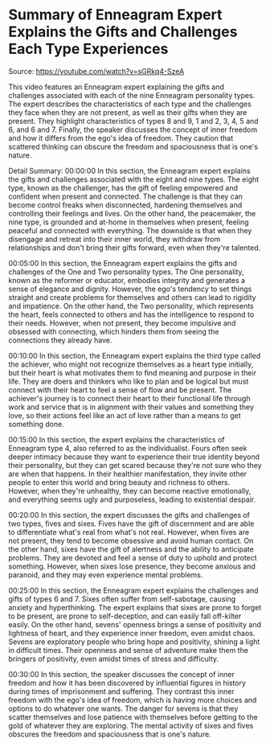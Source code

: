# Summary of Enneagram Expert Explains the Gifts and Challenges Each Type Experiences

Source: https://youtube.com/watch?v=sGRkq4-SzeA

This video features an Enneagram expert explaining the gifts and challenges associated with each of the nine Enneagram personality types. The expert describes the characteristics of each type and the challenges they face when they are not present, as well as their gifts when they are present. They highlight characteristics of types 8 and 9, 1 and 2, 3, 4, 5 and 6, and 6 and 7. Finally, the speaker discusses the concept of inner freedom and how it differs from the ego's idea of freedom. They caution that scattered thinking can obscure the freedom and spaciousness that is one's nature.

Detail Summary: 
00:00:00
In this section, the Enneagram expert explains the gifts and challenges associated with the eight and nine types. The eight type, known as the challenger, has the gift of feeling empowered and confident when present and connected. The challenge is that they can become control freaks when disconnected, hardening themselves and controlling their feelings and lives. On the other hand, the peacemaker, the nine type, is grounded and at-home in themselves when present, feeling peaceful and connected with everything. The downside is that when they disengage and retreat into their inner world, they withdraw from relationships and don't bring their gifts forward, even when they're talented.

00:05:00
In this section, the Enneagram expert explains the gifts and challenges of the One and Two personality types. The One personality, known as the reformer or educator, embodies integrity and generates a sense of elegance and dignity. However, the ego's tendency to set things straight and create problems for themselves and others can lead to rigidity and impatience. On the other hand, the Two personality, which represents the heart, feels connected to others and has the intelligence to respond to their needs. However, when not present, they become impulsive and obsessed with connecting, which hinders them from seeing the connections they already have.

00:10:00
In this section, the Enneagram expert explains the third type called the achiever, who might not recognize themselves as a heart type initially, but their heart is what motivates them to find meaning and purpose in their life. They are doers and thinkers who like to plan and be logical but must connect with their heart to feel a sense of flow and be present. The achiever's journey is to connect their heart to their functional life through work and service that is in alignment with their values and something they love, so their actions feel like an act of love rather than a means to get something done.

00:15:00
In this section, the expert explains the characteristics of Enneagram type 4, also referred to as the individualist. Fours often seek deeper intimacy because they want to experience their true identity beyond their personality, but they can get scared because they're not sure who they are when that happens. In their healthier manifestation, they invite other people to enter this world and bring beauty and richness to others. However, when they're unhealthy, they can become reactive emotionally, and everything seems ugly and purposeless, leading to existential despair.

00:20:00
In this section, the expert discusses the gifts and challenges of two types, fives and sixes. Fives have the gift of discernment and are able to differentiate what's real from what's not real. However, when fives are not present, they tend to become obsessive and avoid human contact. On the other hand, sixes have the gift of alertness and the ability to anticipate problems. They are devoted and feel a sense of duty to uphold and protect something. However, when sixes lose presence, they become anxious and paranoid, and they may even experience mental problems.

00:25:00
In this section, the Enneagram expert explains the challenges and gifts of types 6 and 7. Sixes often suffer from self-sabotage, causing anxiety and hyperthinking. The expert explains that sixes are prone to forget to be present, are prone to self-deception, and can easily fall off-kilter easily. On the other hand, sevens' openness brings a sense of positivity and lightness of heart, and they experience inner freedom, even amidst chaos. Sevens are exploratory people who bring hope and positivity, shining a light in difficult times. Their openness and sense of adventure make them the bringers of positivity, even amidst times of stress and difficulty.

00:30:00
In this section, the speaker discusses the concept of inner freedom and how it has been discovered by influential figures in history during times of imprisonment and suffering. They contrast this inner freedom with the ego's idea of freedom, which is having more choices and options to do whatever one wants. The danger for sevens is that they scatter themselves and lose patience with themselves before getting to the gold of whatever they are exploring. The mental activity of sixes and fives obscures the freedom and spaciousness that is one's nature.

